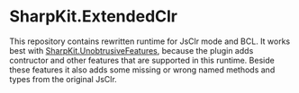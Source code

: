 # SharpKit.ExtendedClr
This repository contains rewritten runtime for JsClr mode and BCL. It works best with [SharpKit.UnobtrusiveFeatures](https://github.com/maraf/SharpKit.UnobtrusiveFeatures), because the plugin adds contructor and other features that are supported in this runtime. Beside these features it also adds some missing or wrong named methods and types from the original JsClr.
